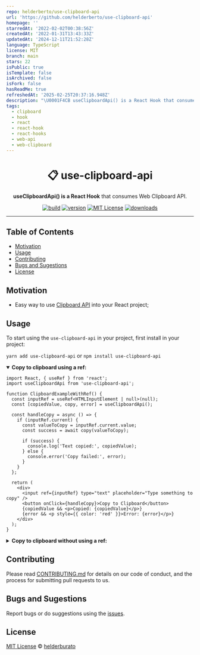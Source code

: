 ```yaml
---
repo: helderberto/use-clipboard-api
url: 'https://github.com/helderberto/use-clipboard-api'
homepage: ''
starredAt: '2022-02-02T00:38:56Z'
createdAt: '2022-01-31T13:43:33Z'
updatedAt: '2024-12-11T21:52:28Z'
language: TypeScript
license: MIT
branch: main
stars: 22
isPublic: true
isTemplate: false
isArchived: false
isFork: false
hasReadMe: true
refreshedAt: '2025-02-25T20:37:16.948Z'
description: "\U0001F4CB useClipboardApi() is a React Hook that consumes Web Clipboard API."
tags:
  - clipboard
  - hook
  - react
  - react-hook
  - react-hooks
  - web-api
  - web-clipboard
---
```


<div align="center">
  <h1>📋 use-clipboard-api</h1>

  <p><strong>useClipboardApi() is a React Hook</strong> that consumes Web Clipboard API.</p>

<!-- prettier-ignore-start -->
[![build][build-badge]][build]
[![version][version-badge]][package]
[![MIT License][license-badge]][license]
[![downloads][downloads-badge]][npmtrends]
<!-- prettier-ignore-end -->

</div>

---

## Table of Contents

<!-- START doctoc generated TOC please keep comment here to allow auto update -->
<!-- DON'T EDIT THIS SECTION, INSTEAD RE-RUN doctoc TO UPDATE -->

- [Motivation](#motivation)
- [Usage](#usage)
- [Contributing](#contributing)
- [Bugs and Sugestions](#bugs-and-sugestions)
- [License](#license)

<!-- END doctoc generated TOC please keep comment here to allow auto update -->

## Motivation

- Easy way to use [Clipboard API](https://developer.mozilla.org/en-US/docs/Web/API/Clipboard_API) into your React project;

## Usage

To start using the `use-clipboard-api` in your project, first install in your project:

`yarn add use-clipboard-api` or `npm install use-clipboard-api`

<details open>
<summary><strong>Copy to clipboard using a ref:</strong></summary>

```tsx
import React, { useRef } from 'react';
import useClipboardApi from 'use-clipboard-api';

function ClipboardExampleWithRef() {
  const inputRef = useRef<HTMLInputElement | null>(null);
  const [copiedValue, copy, error] = useClipboardApi();

  const handleCopy = async () => {
    if (inputRef.current) {
      const valueToCopy = inputRef.current.value;
      const success = await copy(valueToCopy);

      if (success) {
        console.log('Text copied:', copiedValue);
      } else {
        console.error('Copy failed:', error);
      }
    }
  };

  return (
    <div>
      <input ref={inputRef} type="text" placeholder="Type something to copy" />
      <button onClick={handleCopy}>Copy to Clipboard</button>
      {copiedValue && <p>Copied: {copiedValue}</p>}
      {error && <p style={{ color: 'red' }}>Error: {error}</p>}
    </div>
  );
}
```

</details>

<details>
<summary><strong>Copy to clipboard without using a ref:</strong></summary>

```tsx
import React, { useState } from 'react';
import useClipboardApi from 'use-clipboard-api';

function ClipboardExampleWithoutRef() {
  const [inputValue, setInputValue] = useState('');
  const [copiedValue, copy, error] = useClipboardApi();

  const handleCopy = async () => {
    const success = await copy(inputValue);

    if (success) {
      console.log('Text copied:', copiedValue);
    } else {
      console.error('Copy failed:', error);
    }
  };

  return (
    <div>
      <input
        type="text"
        value={inputValue}
        onChange={(e) => setInputValue(e.target.value)}
        placeholder="Type something to copy"
      />
      <button onClick={handleCopy}>Copy to Clipboard</button>
      {copiedValue && <p>Copied: {copiedValue}</p>}
      {error && <p style={{ color: 'red' }}>Error: {error}</p>}
    </div>
  );
}
```

</details>

## Contributing

Please read [CONTRIBUTING.md](CONTRIBUTING.md) for details on our code of conduct, and the process for submitting pull requests to us.

## Bugs and Sugestions

Report bugs or do suggestions using the [issues](https://github.com/helderberto/use-clipboard-api/issues).

## License

[MIT License](LICENSE) © [helderburato](https://helderberto.com)

<!-- prettier-ignore-start -->
[version-badge]: https://img.shields.io/npm/v/use-clipboard-api.svg?style=flat-square
[package]: https://www.npmjs.com/package/use-clipboard-api
[downloads-badge]: https://img.shields.io/npm/dm/use-clipboard-api.svg?style=flat-square
[npmtrends]: http://www.npmtrends.com/use-clipboard-api
[license-badge]: https://img.shields.io/npm/l/use-clipboard-api.svg?style=flat-square
[license]: https://github.com/helderberto/use-clipboard-api/blob/master/LICENSE
[build]: https://github.com/helderberto/use-clipboard-api/actions
[build-badge]: https://github.com/helderberto/use-clipboard-api/actions/workflows/ci.yml/badge.svg
<!-- prettier-ignore-end -->
